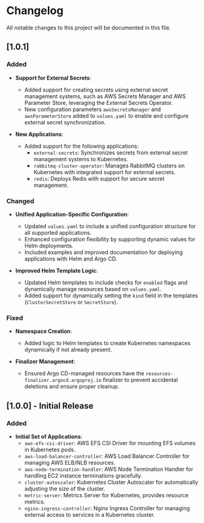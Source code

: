 # Changelog

All notable changes to this project will be documented in this file.

## [1.0.1]

### Added
- **Support for External Secrets**:
  - Added support for creating secrets using external secret management systems, such as AWS Secrets Manager and AWS Parameter Store, leveraging the External Secrets Operator.
  - New configuration parameters `awsSecretsManager` and `awsParameterStore` added to `values.yaml` to enable and configure external secret synchronization.

- **New Applications**:
  - Added support for the following applications:
    - `external-secrets`: Synchronizes secrets from external secret management systems to Kubernetes.
    - `rabbitmq-cluster-operator`: Manages RabbitMQ clusters on Kubernetes with integrated support for external secrets.
    - `redis`: Deploys Redis with support for secure secret management.
  
### Changed
- **Unified Application-Specific Configuration**:
  - Updated `values.yaml` to include a unified configuration structure for all supported applications.
  - Enhanced configuration flexibility by supporting dynamic values for Helm deployments.
  - Included examples and improved documentation for deploying applications with Helm and Argo CD.

- **Improved Helm Template Logic**:
  - Updated Helm templates to include checks for `enabled` flags and dynamically manage resources based on `values.yaml`.
  - Added support for dynamically setting the `kind` field in the templates (`ClusterSecretStore` or `SecretStore`).

### Fixed
- **Namespace Creation**:
  - Added logic to Helm templates to create Kubernetes namespaces dynamically if not already present.

- **Finalizer Management**:
  - Ensured Argo CD-managed resources have the `resources-finalizer.argocd.argoproj.io` finalizer to prevent accidental deletions and ensure proper cleanup.

## [1.0.0] - Initial Release

### Added
- **Initial Set of Applications**:
  - `aws-efs-csi-driver`: AWS EFS CSI Driver for mounting EFS volumes in Kubernetes pods.
  - `aws-load-balancer-controller`: AWS Load Balancer Controller for managing AWS ELB/NLB resources.
  - `aws-node-termination-handler`: AWS Node Termination Handler for handling EC2 instance terminations gracefully.
  - `cluster-autoscaler`: Kubernetes Cluster Autoscaler for automatically adjusting the size of the cluster.
  - `metric-server`: Metrics Server for Kubernetes, provides resource metrics.
  - `nginx-ingress-controller`: Nginx Ingress Controller for managing external access to services in a Kubernetes cluster.
